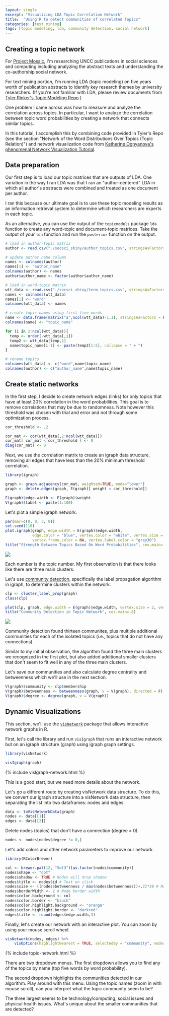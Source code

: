 ```yaml
---
layout: single
excerpt: "Visualizing LDA Topic Correlation Network"
title:  "Using R to detect communities of correlated Topics"
categories: [text mining]
tags: [topic modeling, lda, community detection, social network]
---
```


Creating a topic network
------------------------

For [Project Mosaic](http://projectmosaic.uncc.edu), I'm researching UNCC publications in social sciences and computing including analyzing the abstract texts and understanding the co-authorship social network.

For text mining portion, I'm running LDA (topic modeling) on five years worth of publication abstracts to identify key research themes by university researchers. (If you're not familiar with LDA, please review documents from [Tyler Rinker's Topic Modeling Repo](https://github.com/trinker/topicmodels_learning).)

One problem I came across was how to measure and analyze the correlation across topics. In particular, I want to analyze the correlation between topic word probabilities by creating a network that connects similar topics.

In this tutorial, I accomplish this by combining code provided in Tyler's Repo (see the section "Network of the Word Distributions Over Topics (Topic Relation)") and network visualization code from [Katherine Ognyanova's phenomenal Network Visualization Tutorial](http://kateto.net/network-visualization).

Data preparation
----------------

Our first step is to load our topic matrices that are outputs of LDA. One variation in the way I ran LDA was that I ran an "author-centered" LDA in which all author's abstracts were combined and treated as one document per author.

I ran this because our ultimate goal is to use these topic modeling results as an information retrieval system to determine which researchers are experts in each topic.

As an alternative, you can use the output of the `topicmodels` package `lda` function to create any word-topic and document-topic matrices. Take the output of your `lda` function and run the `posterior` function on the output.

``` r
# load in author-topic matrix
author <- read.csv("./socsci_shiny/author_topics.csv", stringsAsFactors = F)

# update author name column
names <- colnames(author)
names[1] <- "author_name"
colnames(author) <- names
author$author_name <- factor(author$author_name)

# load in word-topic matrix
wtt_data <- read.csv("./socsci_shiny/term_topics.csv", stringsAsFactors = F)
names <- colnames(wtt_data)
names[1] <- "word"
colnames(wtt_data) <- names

# create topic names using first five words
name <- data.frame(matrix("a",ncol(wtt_data)-1,1), stringsAsFactors = F)
colnames(name) <- "topic_name"

for (i in 2:ncol(wtt_data)){
  temp <- order(-wtt_data[,i])
  temp2 <- wtt_data[temp,1]
  name$topic_name[i-1] <- paste(temp2[1:5], collapse = " + ")
}

# rename topics
colnames(wtt_data) <- c("word",name$topic_name)
colnames(author) <- c("author_name",name$topic_name)
```

Create static networks
----------------------

In the first step, I decide to create network edges (links) for only topics that have at least 20% correlation in the word probabilities. This goal is to remove correlations that may be due to randomness. Note however this threshold was chosen with trial and error and not through some optimization process.

``` r
cor_threshold <- .2

cor_mat <- cor(wtt_data[,2:ncol(wtt_data)])
cor_mat[ cor_mat < cor_threshold ] <- 0
diag(cor_mat) <- 0
```

Next, we use the correlation matrix to create an igraph data structure, removing all edges that have less than the 20% minimum threshold correlation.

``` r
library(igraph)

graph <- graph.adjacency(cor_mat, weighted=TRUE, mode="lower")
graph <- delete.edges(graph, E(graph)[ weight < cor_threshold])

E(graph)$edge.width <- E(graph)$weight
V(graph)$label <- paste(1:100)
```

Let's plot a simple igraph network.

``` r
par(mar=c(0, 0, 3, 0))
set.seed(110)
plot.igraph(graph, edge.width = E(graph)$edge.width, 
            edge.color = "blue", vertex.color = "white", vertex.size = 1,
            vertex.frame.color = NA, vertex.label.color = "grey30")
title("Strength Between Topics Based On Word Probabilities", cex.main=.8)
```

![](/images/unnamed-chunk-4-1.png)

Each number is the topic number. My first observation is that there looks like there are three main clusters.

Let's use [community detection](http://igraph.wikidot.com/community-detection-in-r), specifically the label propagation algorithm in igraph, to determine clusters within the network.

``` r
clp <- cluster_label_prop(graph)
class(clp)

plot(clp, graph, edge.width = E(graph)$edge.width, vertex.size = 2, vertex.label = "")
title("Community Detection in Topic Network", cex.main=.8)
```

![](/images/unnamed-chunk-5-1.png)

Community detection found thirteen communites, plus multiple additional communities for each of the isolated topics (i.e., topics that do not have any connections).

Similar to my initial observation, the algorithm found the three main clusters we recognized in the first plot, but also added additional smaller clusters that don't seem to fit well in any of the three main clusters.

Let's save our communities and also calculate degree centrality and betweenness which we'll use in the next section.

``` r
V(graph)$community <- clp$membership
V(graph)$betweenness <- betweenness(graph, v = V(graph), directed = F)
V(graph)$degree <- degree(graph, v = V(graph))
```

Dynamic Visualizations
----------------------

This section, we'll use the [`visNetwork`](http://datastorm-open.github.io/visNetwork/) package that allows interactive network graphs in R.

First, let's call the library and run `visIgraph` that runs an interactive network but on an igraph structure (graph) using igraph graph settings.

``` r
library(visNetwork)

visIgraph(graph)
```

{% include visIgraph-network.html %}

This is a good start, but we need more details about the network.

Let's go a different route by creating visNetwork data structure. To do this, we convert our igraph structure into a visNetwork data structure, then separating the list into two dataframes: nodes and edges.

``` r
data <- toVisNetworkData(graph)
nodes <- data[[1]]
edges <- data[[2]]
```

Delete nodes (topics) that don't have a connection (degree = 0).

``` r
nodes <- nodes[nodes$degree != 0,]
```

Let's add colors and other network parameters to improve our network.

``` r
library(RColorBrewer)

col <- brewer.pal(12, "Set3")[as.factor(nodes$community)]
nodes$shape <- "dot"  
nodes$shadow <- TRUE # Nodes will drop shadow
nodes$title <- nodes$id # Text on click
nodes$size <- ((nodes$betweenness / max(nodes$betweenness))+.2)*20 # Node size
nodes$borderWidth <- 2 # Node border width
nodes$color.background <- col
nodes$color.border <- "black"
nodes$color.highlight.background <- "orange"
nodes$color.highlight.border <- "darkred"
edges$title <- round(edges$edge.width,3)
```

Finally, let's create our network with an interactive plot. You can zoom by using your mouse scroll wheel.

``` r
visNetwork(nodes, edges) %>% 
    visOptions(highlightNearest = TRUE, selectedBy = "community", nodesIdSelection = TRUE)
```

{% include topic-network.html %}

There are two dropdown menus. The first dropdown allows you to find any of the topics by name (top five words by word probability).

The second dropdown highlights the communities detected in our algorithm. Play around with this menu. Using the topic names (zoom in with mouse scroll), can you interpret what the topic community seem to be?

The three largest seems to be technology/computing, social issues and physical health issues. What's unique about the smaller communities that are detected?
